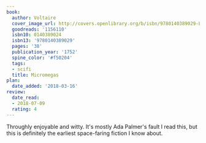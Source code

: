 ```yaml
---
book:
  author: Voltaire
  cover_image_url: http://covers.openlibrary.org/b/isbn/9780140389029-L.jpg
  goodreads: '1156110'
  isbn10: 0140389024
  isbn13: '9780140389029'
  pages: '38'
  publication_year: '1752'
  spine_color: '#f50204'
  tags:
  - scifi
  title: Micromegas
plan:
  date_added: '2018-03-16'
review:
  date_read:
  - 2018-07-09
  rating: 4
---
```


Throughly enjoyable and witty. It's mostly Ada Palmer's fault I read this, but this is definitely the earliest space-faring fiction I know about.
